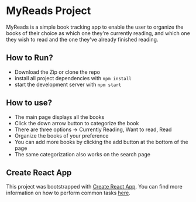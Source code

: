 # MyReads Project

MyReads is a simple book tracking app to enable the user to organize the books of their choice as which one they're currently reading, and which one they wish to read and the one they've already finished reading.

## How to Run? 

* Download the Zip or clone the repo
* install all project dependencies with `npm install`
* start the development server with `npm start`

## How to use?

* The main page displays all the books
* Click the down arrow button to categorize the book
* There are three options -> Currently Reading, Want to read, Read
* Organize the books of your preference
* You can add more books by clicking the add button at the bottom of the page
* The same categorization also works on the search page

## Create React App

This project was bootstrapped with [Create React App](https://github.com/facebookincubator/create-react-app). You can find more information on how to perform common tasks [here](https://github.com/facebookincubator/create-react-app/blob/master/packages/react-scripts/template/README.md).
